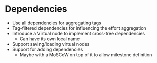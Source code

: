 # Dependencies

* Use all dependencies for aggregating tags
* Tag-filtered dependencies for influencing the effort aggregation
* Introduce a Virtual node to implement cross-tree dependencies
  * Can have its own local name
* Support saving/loading virtual nodes
* Support for adding dependencies
  * Maybe with a MoSCoW on top of it to allow milestone definition
